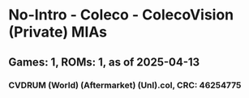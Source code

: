 # No-Intro - Coleco - ColecoVision (Private) MIAs
## Games: 1, ROMs: 1, as of 2025-04-13

### CVDRUM (World) (Aftermarket) (Unl).col, CRC: 46254775
